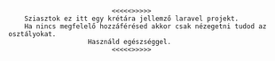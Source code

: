                               <<<<<>>>>>
        Sziasztok ez itt egy krétára jellemző laravel projekt.
        Ha nincs megfelelő hozzáférésed akkor csak nézegetni tudod az osztályokat.
                        Használd egészséggel.
                              <<<<<>>>>>
